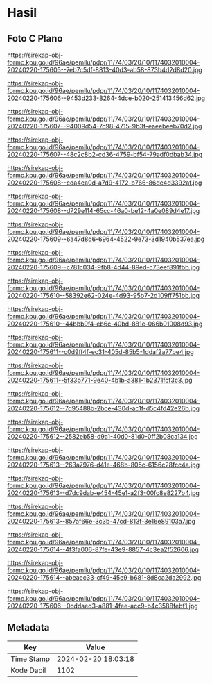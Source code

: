 # Hasil

## Foto C Plano

https://sirekap-obj-formc.kpu.go.id/96ae/pemilu/pdpr/11/74/03/20/10/1174032010004-20240220-175605--7eb7c5df-8813-40d3-ab58-873b4d2d8d20.jpg

https://sirekap-obj-formc.kpu.go.id/96ae/pemilu/pdpr/11/74/03/20/10/1174032010004-20240220-175606--9453d233-8264-4dce-b020-251413456d62.jpg

https://sirekap-obj-formc.kpu.go.id/96ae/pemilu/pdpr/11/74/03/20/10/1174032010004-20240220-175607--94009d54-7c98-4715-9b3f-eaeebeeb70d2.jpg

https://sirekap-obj-formc.kpu.go.id/96ae/pemilu/pdpr/11/74/03/20/10/1174032010004-20240220-175607--48c2c8b2-cd36-4759-bf54-79adf0dbab34.jpg

https://sirekap-obj-formc.kpu.go.id/96ae/pemilu/pdpr/11/74/03/20/10/1174032010004-20240220-175608--cda4ea0d-a7d9-4172-b766-86dc4d3392af.jpg

https://sirekap-obj-formc.kpu.go.id/96ae/pemilu/pdpr/11/74/03/20/10/1174032010004-20240220-175608--d729e114-65cc-46a0-be12-4a0e089d4e17.jpg

https://sirekap-obj-formc.kpu.go.id/96ae/pemilu/pdpr/11/74/03/20/10/1174032010004-20240220-175609--6a47d8d6-6964-4522-9e73-3d1940b537ea.jpg

https://sirekap-obj-formc.kpu.go.id/96ae/pemilu/pdpr/11/74/03/20/10/1174032010004-20240220-175609--c781c034-9fb8-4d44-89ed-c73eef891fbb.jpg

https://sirekap-obj-formc.kpu.go.id/96ae/pemilu/pdpr/11/74/03/20/10/1174032010004-20240220-175610--58392e62-024e-4d93-95b7-2d109ff751bb.jpg

https://sirekap-obj-formc.kpu.go.id/96ae/pemilu/pdpr/11/74/03/20/10/1174032010004-20240220-175610--44bbb9f4-eb6c-40bd-881e-066b01008d93.jpg

https://sirekap-obj-formc.kpu.go.id/96ae/pemilu/pdpr/11/74/03/20/10/1174032010004-20240220-175611--c0d9ff4f-ec31-405d-85b5-1ddaf2a77be4.jpg

https://sirekap-obj-formc.kpu.go.id/96ae/pemilu/pdpr/11/74/03/20/10/1174032010004-20240220-175611--5f33b771-9e40-4b1b-a381-1b2371fcf3c3.jpg

https://sirekap-obj-formc.kpu.go.id/96ae/pemilu/pdpr/11/74/03/20/10/1174032010004-20240220-175612--7d95488b-2bce-430d-ac1f-d5c4fd42e26b.jpg

https://sirekap-obj-formc.kpu.go.id/96ae/pemilu/pdpr/11/74/03/20/10/1174032010004-20240220-175612--2582eb58-d9a1-40d0-81d0-0ff2b08ca134.jpg

https://sirekap-obj-formc.kpu.go.id/96ae/pemilu/pdpr/11/74/03/20/10/1174032010004-20240220-175613--263a7976-d41e-468b-805c-6156c28fcc4a.jpg

https://sirekap-obj-formc.kpu.go.id/96ae/pemilu/pdpr/11/74/03/20/10/1174032010004-20240220-175613--d7dc9dab-e454-45e1-a2f3-00fc8e8227b4.jpg

https://sirekap-obj-formc.kpu.go.id/96ae/pemilu/pdpr/11/74/03/20/10/1174032010004-20240220-175613--857af66e-3c3b-47cd-813f-3e16e89103a7.jpg

https://sirekap-obj-formc.kpu.go.id/96ae/pemilu/pdpr/11/74/03/20/10/1174032010004-20240220-175614--4f3fa006-87fe-43e9-8857-4c3ea2f52606.jpg

https://sirekap-obj-formc.kpu.go.id/96ae/pemilu/pdpr/11/74/03/20/10/1174032010004-20240220-175614--abeaec33-cf49-45e9-b681-8d8ca2da2992.jpg

https://sirekap-obj-formc.kpu.go.id/96ae/pemilu/pdpr/11/74/03/20/10/1174032010004-20240220-175606--0cddaed3-a881-4fee-acc9-b4c3588febf1.jpg


## Metadata

| Key        | Value               |
| ---------- | ------------------- |
| Time Stamp | 2024-02-20 18:03:18 |
| Kode Dapil | 1102                |



